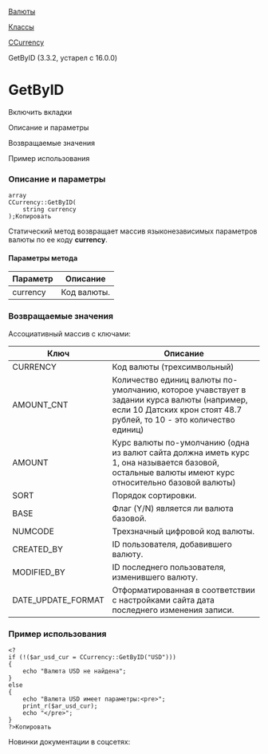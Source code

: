 [Валюты](/api_help/currency/index.php)

[Классы](/api_help/currency/developer/index.php)

[CCurrency](/api_help/currency/developer/ccurrency/index.php)

GetByID (3.3.2, устарел с 16.0.0)

GetByID
=======

Включить вкладки

Описание и параметры

Возвращаемые значения

Пример использования

### Описание и параметры

```
array
CCurrency::GetByID(
	string currency
);Копировать
```

Статический метод возвращает массив языконезависимых параметров валюты по ее коду **currency**.

#### Параметры метода

| Параметр | Описание |
| --- | --- |
| currency | Код валюты. |

### Возвращаемые значения

Ассоциативный массив с ключами:

| Ключ | Описание |
| --- | --- |
| CURRENCY | Код валюты (трехсимвольный) |
| AMOUNT\_CNT | Количество единиц валюты по-умолчанию, которое учавствует в задании курса валюты (например, если 10 Датских крон стоят 48.7 рублей, то 10 - это количество единиц) |
| AMOUNT | Курс валюты по-умолчанию (одна из валют сайта должна иметь курс 1, она называется базовой, остальные валюты имеют курс относительно базовой валюты) |
| SORT | Порядок сортировки. |
| BASE | Флаг (Y/N) является ли валюта базовой. |
| NUMCODE | Трехзначный цифровой код валюты. |
| CREATED\_BY | ID пользователя, добавившего валюту. |
| MODIFIED\_BY | ID последнего пользователя, изменившего валюту. |
| DATE\_UPDATE\_FORMAT | Отформатированная в соответствии с настройками сайта дата последнего изменения записи. |

### Пример использования

```
<?
if (!($ar_usd_cur = CCurrency::GetByID("USD")))
{
	echo "Валюта USD не найдена";
}
else
{
	echo "Валюта USD имеет параметры:<pre>";
	print_r($ar_usd_cur);
	echo "</pre>";
}
?>Копировать
```

Новинки документации в соцсетях: